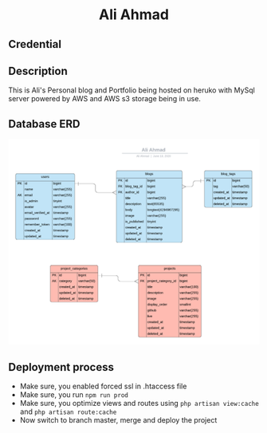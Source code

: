 <h1 align="center">Ali Ahmad</h1>

## Credential

<!-- username: user@test.com

password: 12345678 -->


## Description
This is Ali's Personal blog and Portfolio being hosted on heruko with MySql server
powered by AWS and AWS s3 storage being in use.

## Database ERD

![ERD](public/images/docs/aliahmadERD.png)

## Deployment process

- Make sure, you enabled forced ssl in .htaccess file
- Make sure, you run `npm run prod`
- Make sure, you optimize views and routes using `php artisan view:cache` and `php artisan route:cache`
- Now switch to branch master, merge and deploy the project
